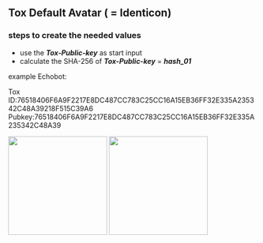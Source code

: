 ## Tox Default Avatar ( = Identicon)


### steps to create the needed values

* use the ***Tox-Public-key*** as start input
* calculate the SHA-256 of ***Tox-Public-key*** = ***hash_01***


example Echobot:

Tox ID:76518406F6A9F2217E8DC487CC783C25CC16A15EB36FF32E335A235342C48A39218F515C39A6
Pubkey:76518406F6A9F2217E8DC487CC783C25CC16A15EB36FF32E335A235342C48A39

<img src="https://github.com/zoff99/ToxAndroidRefImpl/blob/zoff99/Identicon_spec_dra/echobot_identicon_sqaure.png" width="200">

<img src="https://github.com/zoff99/ToxAndroidRefImpl/blob/zoff99/Identicon_spec_dra/echobot_identicon_round.png" width="200">
